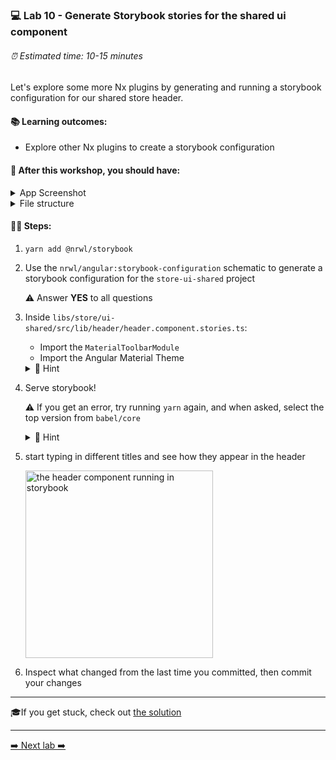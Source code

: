 ### 💻 Lab 10 - Generate Storybook stories for the shared ui component

###### ⏰ Estimated time: 10-15 minutes

Let's explore some more Nx plugins by generating and running a storybook configuration for our shared store header.

#### 📚 Learning outcomes:

- Explore other Nx plugins to create a storybook configuration

#### 📲 After this workshop, you should have:

<details>
  <summary>App Screenshot</summary>
  No change in how the app looks!
</details>

<details>
  <summary>File structure</summary>
  <img src="../assets/lab10_directory-structure.png" height="700" alt="lab10 file structure">
</details>

#### 🏋️‍♀️ Steps:

1. `yarn add @nrwl/storybook`
2. Use the `nrwl/angular:storybook-configuration` schematic to generate a storybook configuration for the `store-ui-shared` project

   ⚠️ Answer **YES** to all questions

3. Inside `libs/store/ui-shared/src/lib/header/header.component.stories.ts`:

   - Import the `MaterialToolbarModule`
   - Import the Angular Material Theme

   <details>
   <summary>🐳 Hint</summary>

   ```ts
   //IMPORT TOOLBAR MODULE
   import { MatToolbarModule } from '@angular/material/toolbar';

   //IMPORT THEME
   import '@angular/material/prebuilt-themes/deeppurple-amber.css';

   //......

   export const primary = () => ({
     moduleMetadata: {
       imports: [MatToolbarModule] // <-- import the module
     }
     //...
   });
   ```

   </details>

4. Serve storybook!

   ⚠️ If you get an error, try running `yarn` again, and when asked, select the top version from `babel/core`

   <details>
   <summary>🐳 Hint</summary>

   `nx storybook store-ui-shared`

   </details>

5. start typing in different titles and see how they appear in the header

   <img src="../assets/storybook.gif" width="300" alt="the header component running in storybook">

6. Inspect what changed from the last time you committed, then commit your changes

---

🎓If you get stuck, check out [the solution](SOLUTION.md)

---

[➡️ Next lab ➡️](../lab11%20-%20bonus/LAB.md)
